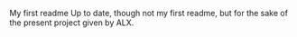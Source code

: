 My first readme
Up to date, though not my first readme, but for the sake of the present project given by ALX.
